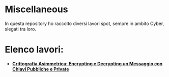 # Miscellaneous

In questa repository ho raccolto diversi lavori spot, sempre in ambito Cyber, slegati tra loro.

# Elenco lavori:

- [**Crittografia Asimmetrica: Encrypting e Decrypting un Messaggio con Chiavi Pubbliche e Private**](https://github.com/RosarioVeneruso/Miscellaneous/blob/c9043d575791686fb513664d377f3ff8f145928f/Docs/Encrypt-decrypt%20di%20un%20messaggio.pdf)
